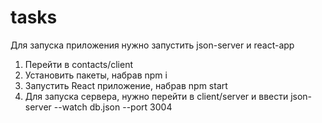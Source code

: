 # tasks
Для запуска приложения нужно запустить json-server и react-app

1. Перейти в contacts/client
2. Установить пакеты, набрав npm i
3. Запустить React приложение, набрав npm start
4. Для запуска сервера, нужно перейти в client/server и ввести json-server --watch db.json --port 3004
